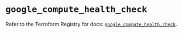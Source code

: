 # `google_compute_health_check`

Refer to the Terraform Registry for docs: [`google_compute_health_check`](https://registry.terraform.io/providers/hashicorp/google/5.41.0/docs/resources/compute_health_check).
